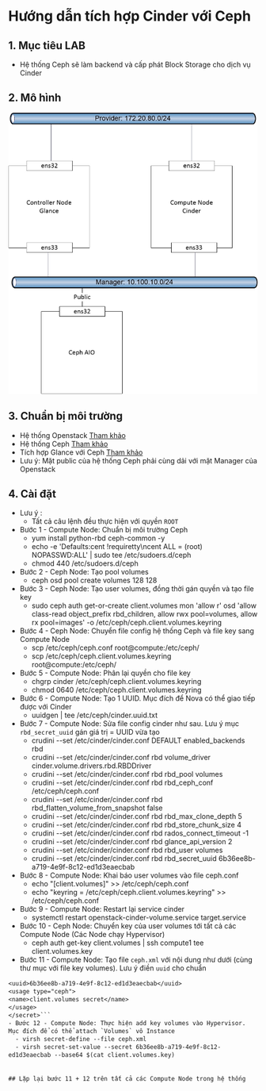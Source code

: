 # Hướng dẫn tích hợp Cinder với Ceph

## 1. Mục tiêu LAB
- Hệ thống Ceph sẽ làm backend và cấp phát Block Storage cho dịch vụ Cinder

## 2. Mô hình
![img](image/topo_cinder_with_ceph1.jpg)

## 3. Chuẩn bị môi trường  
- Hệ thống Openstack [Tham khảo](https://gitlab.hyperlogy.com/ISS-Hyperlogy/OpenStack/blob/master/Ocata_Script/README.md)
- Hệ thống Ceph [Tham khảo](https://gitlab.hyperlogy.com/ISS-Hyperlogy/Ceph/blob/master/Docs/Deploy_Ceph_AIO.md)
- Tích hợp Glance với Ceph [Tham khảo](https://gitlab.hyperlogy.com/ISS-Hyperlogy/OpenStack/blob/master/Ocata_Script/Glance_with_Ceph.md)
- Lưu ý: Mặt public của hệ thống Ceph phải cùng dải với mặt Manager của Openstack

## 4. Cài đặt
- Lưu ý :
  - Tất cả câu lệnh đều thực hiện với quyền `ROOT`  
- Bước 1 - Compute Node: Chuẩn bị môi trường Ceph
  * yum install  python-rbd ceph-common -y
  * echo -e 'Defaults:cent !requiretty\ncent ALL = (root) NOPASSWD:ALL' | sudo tee /etc/sudoers.d/ceph
  * chmod 440 /etc/sudoers.d/ceph
- Bước 2 - Ceph Node: Tạo pool volumes 
  * ceph osd pool create volumes 128 128
- Bước 3 - Ceph Node: Tạo user volumes, đồng thời gán quyền và tạo file key
  * sudo ceph auth get-or-create client.volumes mon 'allow r' osd 'allow class-read object_prefix rbd_children, allow rwx pool=volumes, allow rx pool=images' -o /etc/ceph/ceph.client.volumes.keyring
- Bước 4 - Ceph Node: Chuyển file config hệ thống Ceph và file key sang Compute Node
  * scp /etc/ceph/ceph.conf root@compute:/etc/ceph/
  * scp /etc/ceph/ceph.client.volumes.keyring root@compute:/etc/ceph/
- Bước 5 - Compute Node: Phân lại quyền cho file key
  * chgrp cinder /etc/ceph/ceph.client.volumes.keyring
  * chmod 0640 /etc/ceph/ceph.client.volumes.keyring
- Bước 6 - Compute Node: Tạo 1 UUID. Mục đích để Nova có thể giao tiếp được với Cinder
  * uuidgen | tee /etc/ceph/cinder.uuid.txt
- Bước 7 - Compute Node: Sửa file config cinder như sau. Lưu ý mục `rbd_secret_uuid` gán giá trị = UUID vừa tạo
  * crudini --set /etc/cinder/cinder.conf DEFAULT	enabled_backends  rbd
  * crudini --set /etc/cinder/cinder.conf rbd	volume_driver  cinder.volume.drivers.rbd.RBDDriver
  * crudini --set /etc/cinder/cinder.conf rbd	rbd_pool  volumes
  * crudini --set /etc/cinder/cinder.conf rbd	rbd_ceph_conf  /etc/ceph/ceph.conf
  * crudini --set /etc/cinder/cinder.conf rbd	rbd_flatten_volume_from_snapshot  false
  * crudini --set /etc/cinder/cinder.conf rbd	rbd_max_clone_depth  5
  * crudini --set /etc/cinder/cinder.conf rbd	rbd_store_chunk_size  4
  * crudini --set /etc/cinder/cinder.conf rbd	rados_connect_timeout  -1
  * crudini --set /etc/cinder/cinder.conf rbd	glance_api_version  2
  * crudini --set /etc/cinder/cinder.conf rbd	rbd_user  volumes
  * crudini --set /etc/cinder/cinder.conf rbd	rbd_secret_uuid  6b36ee8b-a719-4e9f-8c12-ed1d3eaecbab
- Bước 8 - Compute Node: Khai báo user volumes vào file ceph.conf
  * echo "[client.volumes]" >> /etc/ceph/ceph.conf
  * echo "keyring = /etc/ceph/ceph.client.volumes.keyring"  >> /etc/ceph/ceph.conf
- Bước 9 - Compute Node: Restart lại service cinder
  * systemctl restart openstack-cinder-volume.service target.service
- Bước 10 - Ceph Node: Chuyển key của user volumes tới tất cả các Compute Node (Các Node chạy Hypervisor)
  -  ceph auth get-key client.volumes | ssh compute1  tee client.volumes.key
- Bước 11 - Compute Node: Tạo file  `ceph.xml` với nội dung như dưới (cùng thư mục với file key volumes). Lưu ý điền `uuid` cho chuẩn  
```<secret ephemeral="no" private="no">
<uuid>6b36ee8b-a719-4e9f-8c12-ed1d3eaecbab</uuid>
<usage type="ceph">
<name>client.volumes secret</name>
</usage>
</secret>```
- Bước 12 - Compute Node: Thực hiện add key volumes vào Hypervisor. Mục đích để có thể attach `Volumes` vô Instance  
  - virsh secret-define --file ceph.xml
  - virsh secret-set-value --secret 6b36ee8b-a719-4e9f-8c12-ed1d3eaecbab --base64 $(cat client.volumes.key)
 

## Lặp lại bước 11 + 12 trên tất cả các Compute Node trong hệ thống 
 


  
  
  
